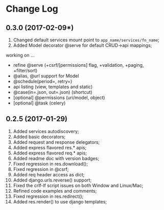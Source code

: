 Change Log
==========

0.3.0 (2017-02-09*)
-------------------
1. Changed default services mount point to `app_name/services/fn_name`;
2. Added Model decorator @serve for default CRUD->api mappings;

working on ...

- refine @serve (+csrf/[permissions] flag, +validation, +paging, +filter/sort)
- @alias, @url support for Model
- @schedule(period=, retry=)
- api listing (view, templates and static)
- @case(in=.json, out=.json) (shortcut)
- [optional] @permissions (uri/model, object)
- [optional] @task (celery)


0.2.5 (2017-01-29)
------------------
1. Added services autodiscovery;
2. Added basic decorators;
3. Added request and response delegators;
4. Added express flavored res.* apis;
5. Added express flavored req.* apis;
6. Added readme doc with version badges;
7. Fixed regression in res.download();
8. Fixed regression in @csrf;
9. Added req header access as dict;
10. Added django.urls.reverse() support;
11. Fixed the crlf-lf script issues on both Window and Linux/Mac;
12. Refined code examples and comments;
13. Fixed regression in res.redirect();
14. Added res.render() to use django templates;

